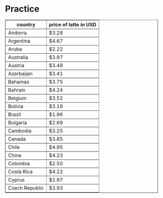 # Practice

<table border="1" class="dataframe">
<thead>
<tr>
<th>country</th> <th>price of latte in USD</th>
</tr>
</thead>
<tbody>
<tr>
<td>Andorra       </td> <td>$3.28                </td>
</tr>
<tr>
<td>Argentina     </td> <td>$4.67                </td>
</tr>
<tr>
<td>Aruba         </td> <td>$2.22                </td>
</tr>
<tr>
<td>Australia     </td> <td>$3.97                </td>
</tr>
<tr>
<td>Austria       </td> <td>$3.48                </td>
</tr>
<tr>
<td>Azerbaijan    </td> <td>$3.41                </td>
</tr>
<tr>
<td>Bahamas       </td> <td>$3.75                </td>
</tr>
<tr>
<td>Bahrain       </td> <td>$4.24                </td>
</tr>
<tr>
<td>Belgium       </td> <td>$3.52                </td>
</tr>
<tr>
<td>Bolivia       </td> <td>$3.19                </td>
</tr>
<tr>
<td>Brazil        </td> <td>$1.96                </td>
</tr>
<tr>
<td>Bulgaria      </td> <td>$2.69                </td>
</tr>
<tr>
<td>Cambodia      </td> <td>$3.25                </td>
</tr>
<tr>
<td>Canada        </td> <td>$3.85                </td>
</tr>
<tr>
<td>Chile         </td> <td>$4.95                </td>
</tr>
<tr>
<td>China         </td> <td>$4.23                </td>
</tr>
<tr>
<td>Colombia      </td> <td>$2.50                </td>
</tr>
<tr>
<td>Costa Rica    </td> <td>$4.22                </td>
</tr>
<tr>
<td>Cyprus        </td> <td>$2.97                </td>
</tr>
<tr>
<td>Czech Republic</td> <td>$3.93                </td>
</tr>
</tbody>
</table>
